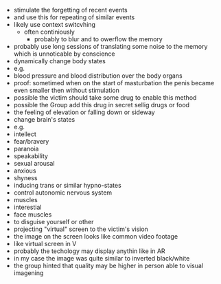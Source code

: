 - stimulate the forgetting of recent events
 - and use this for repeating of similar events
 - likely use context switcvhing
   - often continiously
     - probably to blur and to owerflow the memory
 - probably use long sessions of translating some noise to the memory which is unnoticable by conscience
- dynamically change body states
 - e.g.
  - blood pressure and blood distribution over the body organs
   - proof: sometimed when on the start of masturbation the penis became even smaller then without stimulation
 - possible the victim should take some drug to enable this method
  - possible the Group add this drug in secret sellig drugs or food
 - the feeling of elevation or falling down or sideway
 - change brain's states
  - e.g.
   - intellect
   - fear/bravery
   - paranoia
   - speakability
   - sexual arousal
   - anxious
   - shyness
   - inducing trans or similar hypno-states
- control autonomic nervous system
 - muscles
  - interestial
  - face muscles
   - to disguise yourself or other
- projecting "virtual" screen to the victim's vision
 - the image on the screen looks like common video footage
  - like virtual screen in V
 - probably the techology may display anythin like in AR
  - in my case the image was quite similar to inverted black/white
   - the group hinted that quality may be higher in person able to visual imagening
 
